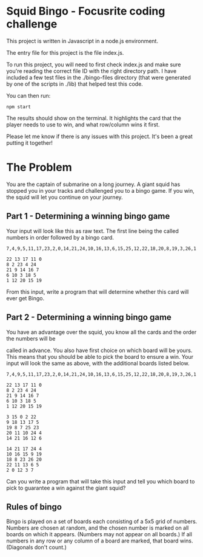 # Squid Bingo - Focusrite coding challenge

This project is written in Javascript in a node.js environment. 

The entry file for this project is the file index.js.

To run this project, you will need to first check index.js and make sure you're reading the correct file ID with the right directory path. I have included a few test files in the ./bingo-files directory (that were generated by one of the scripts in ./lib) that helped test this code. 

You can then run:
```
npm start
```

The results should show on the terminal. It highlights the card that the player needs to use to win, and what row/column wins it first.

Please let me know if there is any issues with this project. It's been a great putting it together!

# The Problem
You are the captain of submarine on a long journey. A giant squid has stopped you in your tracks
and challenged you to a bingo game. If you win, the squid will let you continue on your journey.

## Part 1 - Determining a winning bingo game
Your input will look like this as raw text. The first line being the called numbers in order followed
by a bingo card.

```
7,4,9,5,11,17,23,2,0,14,21,24,10,16,13,6,15,25,12,22,18,20,8,19,3,26,1

22 13 17 11 0
8 2 23 4 24
21 9 14 16 7
6 10 3 18 5
1 12 20 15 19
```

From this input, write a program that will determine whether this card will ever get Bingo.

## Part 2 - Determining a winning bingo game
You have an advantage over the squid, you know all the cards and the order the numbers will be

called in advance. You also have first choice on which board will be yours. This means that you
should be able to pick the board to ensure a win.
Your input will look the same as above, with the additional boards listed below.

```
7,4,9,5,11,17,23,2,0,14,21,24,10,16,13,6,15,25,12,22,18,20,8,19,3,26,1

22 13 17 11 0
8 2 23 4 24
21 9 14 16 7
6 10 3 18 5
1 12 20 15 19

3 15 0 2 22
9 18 13 17 5
19 8 7 25 23
20 11 10 24 4
14 21 16 12 6

14 21 17 24 4
10 16 15 9 19
18 8 23 26 20
22 11 13 6 5
2 0 12 3 7
```

Can you write a program that will take this input and tell you which board to pick to guarantee a
win against the giant squid?

## Rules of bingo

Bingo is played on a set of boards each consisting of a 5x5 grid of numbers. Numbers are chosen
at random, and the chosen number is marked on all boards on which it appears. (Numbers may
not appear on all boards.) If all numbers in any row or any column of a board are marked, that
board wins. (Diagonals don't count.)